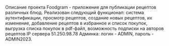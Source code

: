 Описание проекта
Foodgram - приложение для публикации рецептов различных блюд. Реализован следующий функционал: система аутентификации, просмотр рецептов, создание новых рецептов, их изменение, добавление рецептов в избранное и список покупок, выгрузка списка покупок в pdf-файл, возможность подписки на авторов рецептов
IP сервера 51.250.98.78
Админка: логин - ADMIN, пароль - ADMIN2023.